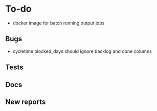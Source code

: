 # To-do
  
- docker image for batch running output jobs

## Bugs

- cycletime blocked_days should ignore backlog and done columns

## Tests

## Docs

## New reports
